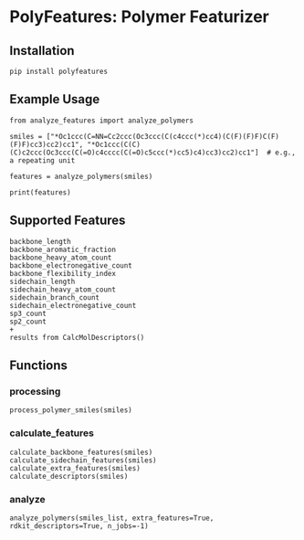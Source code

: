 # PolyFeatures: Polymer Featurizer

## Installation
```
pip install polyfeatures
```

## Example Usage
```
from analyze_features import analyze_polymers

smiles = ["*Oc1ccc(C=NN=Cc2ccc(Oc3ccc(C(c4ccc(*)cc4)(C(F)(F)F)C(F)(F)F)cc3)cc2)cc1", "*Oc1ccc(C(C)(C)c2ccc(Oc3ccc(C(=O)c4cccc(C(=O)c5ccc(*)cc5)c4)cc3)cc2)cc1"]  # e.g., a repeating unit

features = analyze_polymers(smiles)

print(features)
```

## Supported Features
```
backbone_length
backbone_aromatic_fraction
backbone_heavy_atom_count
backbone_electronegative_count
backbone_flexibility_index
sidechain_length
sidechain_heavy_atom_count
sidechain_branch_count
sidechain_electronegative_count
sp3_count
sp2_count
+
results from CalcMolDescriptors()
```

## Functions

### processing
```process_polymer_smiles(smiles)```

### calculate_features
```
calculate_backbone_features(smiles)
calculate_sidechain_features(smiles)
calculate_extra_features(smiles)
calculate_descriptors(smiles)
```

### analyze
```analyze_polymers(smiles_list, extra_features=True, rdkit_descriptors=True, n_jobs=-1)```
